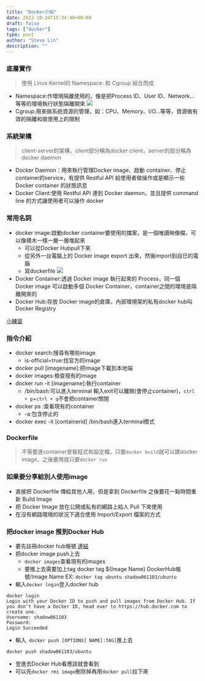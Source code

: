 ```yaml
---
title: "Docker介紹"
date: 2022-10-24T15:34:48+08:00
draft: false
tags: ["docker"]
type: post
author: "Steve Lin"
description: ""
---
```


### 底層實作
> 使用 Linux Kernel的 Namespace: 和 Cgroup 組合而成
- Namespace:作環境隔離使用的，像是把Process ID、User ID、Network…等等的環境執行狀態隔離開來
![](https://ithelp.ithome.com.tw/upload/images/20171205/20103456ApLF6SQff3.png)
- Cgroup:用來做系統資源的管理，如：CPU、Memory、I/O…等等，資源做有效的隔離和做使用上的限制

### 系統架構
> client-server的架構，client部分稱為docker client，server的部分稱為docker daemon
- Docker Daemon：用來執行管理Docker image、啟動 container、停止 container的service，有提供 Restful API 給使用者做操作或是顯示一些 Docker container 的狀態訊息
- Docker Client:使用 Restful API 連到 Docker daemon，並且提供 command line 的方式讓使用者可以操作 docker

### 常用名詞
- docker image:啟動docker container要使用的擋案，是一個唯讀映像檔，可以像積木一樣一層一層堆起來
    - 可以從Docker Hubpull下來
    - 從另外一台電腦上的 Docker image export 出來，然後import到自已的電腦
    - 寫dockerfile
![](https://ithelp.ithome.com.tw/upload/images/20171205/20103456jl9BuRvKSl.png)
- Docker Container:透過 Docker image 執行起來的 Process，同一個 Docker image 可以啟動多個 Docker Container，container之間的環境是隔離開來的
- Docker Hub:存放 Docker image的倉庫，內部環境架的私有docker hub叫Docker Registry

[小練習](https://ithelp.ithome.com.tw/articles/10190921)

### 指令介紹
- docker search:搜尋有哪些image
    -  is-official=true:找官方的image
- docker pull [imagename]:把image下載到本地端
- docker images:檢查現有的image
- docker run -it [imagename]:執行container
    - /bin/bash:可以進入terminal 輸入exit可以離開(會停止container)，`ctrl + p`+`ctrl + q`不會把container關閉
- docker ps :查看現有的container
    - -a:包含停止的
- docker exec -it [containerid] /bin/bash進入terminal模式
### Dockerfile
> 不需要進container安裝程式和設定檔，只要`docker build`就可以建docker image，之後要用就只要`docker run`

### 如果要分享給別人使用image
- 直接把 Dockerfile 傳給其他人用，但是拿到 Dockerfile 之後要花一點時間重新 Build Image
- 把 Docker Image 放在公開或私有的網路上給人 Pull 下來使用
- 在沒有網路環境的狀況下適合使用 Import/Export 檔案的方式
### 把docker image 推到Docker Hub
- 要先註冊docker hub帳號 [連結](https://hub.docker.com/)
- 把docker image push上去
    - `docker images`查看現有的images
    - 要推上去需要加上tag 
docker tag ${Image Name} DockerHub帳號/Image Name
EX: `docker tag ubuntu shadow061103/ubuntu`
- 輸入`docker login`登入docker hub
```
docker login
Login with your Docker ID to push and pull images from Docker Hub. If you don't have a Docker ID, head over to https://hub.docker.com to create one.
Username: shadow061103
Password:
Login Succeeded
```
- 輸入` docker push [OPTIONS] NAME[:TAG]`推上去
```
docker push shadow061103/ubuntu
```
- 登進去Docker Hub看應該就會看到
- 可以先`docker rmi image`刪除掉再用`docker pull`拉下來
